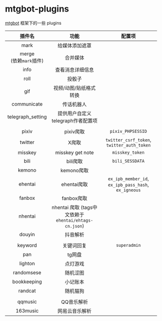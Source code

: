 # mtgbot-plugins
[mtgbot](https://github.com/HBcao233/mtgbot) 框架下的一些 plugins

| 插件名 | 功能 | 配置项 | 
| :----: | :----: | :----: |
| mark | 给媒体添加遮罩 | |
| merge <br> (依赖`mark`插件) | 合并媒体 | | 
| info | 查看消息详细信息 | |
| roll | 投骰子| | |
| gif | 视频/动图/贴纸格式转换 | | |
| communicate | 传话机器人 | | |
| telegraph_setting | 提供用户自定义 telegraph作者配置项 | | |
|||||
| pixiv | pixiv爬取 | `pixiv_PHPSESSID` | |
| twitter | X爬取 | `twitter_csrf_token`, `twitter_auth_token` |
| misskey | misskey get note | `misskey_token` |
| bili | bili爬取 | `bili_SESSDATA` |
| kemono | kemono爬取 | |
| ehentai | ehentai爬取 | `ex_ipb_member_id`, `ex_ipb_pass_hash`, `ex_igneous` |
| fanbox | fanbox爬取 | |
| nhentai | nhentai 爬取 (tags中文依赖于 `ehentai/ehtags-cn.json`) | |
| douyin | 抖音解析 ||
||||
| keyword | 关键词回复 | `superadmin` |
| pan | tg网盘 | |
| lighton | 点灯游戏 | |
| randomsese | 随机涩图 | |
| bookkeeping | 小记账本 | |
| randcat | 随机猫狗 | |
||||
| qqmusic | QQ音乐解析 | |
| 163music | 网易云音乐解析 | |